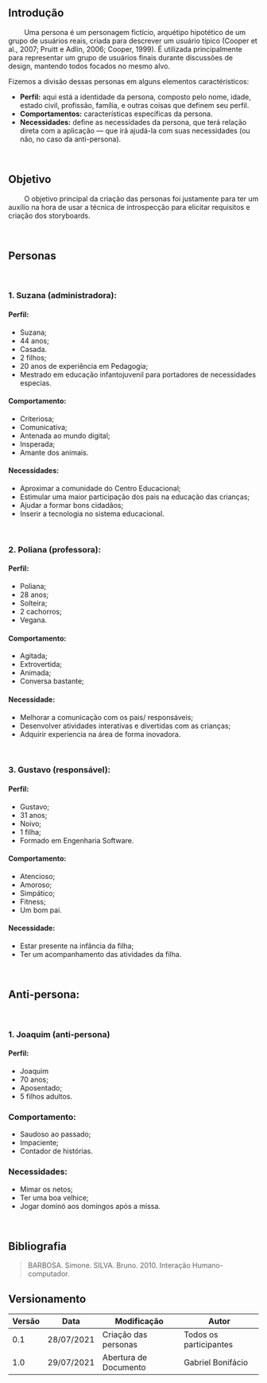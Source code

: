 ## Introdução
&emsp;&emsp;
Uma persona é um personagem fictício, arquétipo hipotético de um grupo de usuários reais, criada para descrever um usuário típico (Cooper et al., 2007; Pruitt e Adlin, 2006; Cooper, 1999). 
É utilizada principalmente para representar um grupo de usuários finais durante discussões de design, mantendo todos focados no mesmo alvo.

Fizemos a divisão dessas personas em alguns elementos caractéristicos:

- **Perfil:** aqui está a identidade da persona, composto pelo nome, idade, estado civil, profissão, família, e outras coisas que definem seu perfil.
- **Comportamentos:** características específicas da persona. 
- **Necessidades:** define as necessidades da persona, que terá relação direta com a aplicação — que irá ajudá-la com suas necessidades (ou não, no caso da anti-persona).

&emsp;&emsp;

## Objetivo

&emsp;&emsp;
O objetivo principal da criação das personas foi justamente para ter um auxílio na hora de usar a técnica de introspecção para elicitar requisitos e criação dos storyboards.

&emsp;&emsp;
## Personas

&emsp;&emsp;
### 1. Suzana (administradora):
#### Perfil:
-  Suzana;
- 44 anos;
- Casada.
- 2 filhos;
- 20 anos de experiência em Pedagogia;
- Mestrado em educação infantojuvenil para portadores de necessidades especias.

#### Comportamento:
- Criteriosa;
- Comunicativa;
- Antenada ao mundo digital;
- Insperada;
- Amante dos animais.

#### Necessidades:
- Aproximar a comunidade do Centro Educacional;
- Estimular uma maior participação dos pais na educação das  crianças;
- Ajudar a formar bons cidadãos;
- Inserir a tecnologia no sistema educacional.

<br>

### 2. Poliana (professora):

#### Perfil:
- Poliana;
- 28 anos;
- Solteira;
- 2 cachorros;
- Vegana.

#### Comportamento:
- Agitada;
- Extrovertida;
- Animada;
- Conversa bastante;

#### Necessidade:
- Melhorar a comunicação com os pais/ responsáveis;
- Desenvolver atividades interativas e divertidas com as crianças;
- Adquirir experiencia na área de forma inovadora.

<br>

### 3. Gustavo (responsável):

#### Perfil:
- Gustavo;
- 31 anos;
- Noivo;
- 1 filha;
- Formado em Engenharia Software.

#### Comportamento:
- Atencioso;
- Amoroso;
- Simpático;
- Fitness;
- Um bom pai.

#### Necessidade:
- Estar presente na infância da filha;
- Ter um acompanhamento das atividades da filha.

<br>

## Anti-persona:

<br>

### 1. Joaquim (anti-persona)
#### Perfil:
- Joaquim
- 70 anos;
- Aposentado;
- 5 filhos adultos.

### Comportamento:
- Saudoso ao passado;
- Impaciente;
- Contador de histórias.

### Necessidades:
- Mimar os netos;
- Ter uma boa velhice;
- Jogar dominó aos domingos após a missa.

&emsp;&emsp;
<br>

## Bibliografia

> BARBOSA. Simone. SILVA. Bruno. 2010. Interação Humano-computador.

## Versionamento
| Versão | Data | Modificação | Autor |
|--|--|--|--|
|0.1|28/07/2021| Criação das personas | Todos os participantes |
|1.0|29/07/2021| Abertura de Documento | Gabriel Bonifácio |